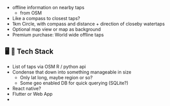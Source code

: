 - offline information on nearby taps
  - from OSM
- Like a compass to closest taps?
- 1km Circle, with compass and distance + direction of closeby watertaps
- Optional map view or map as background
- Premium purchase: World wide offline taps


## 🖥️ 🥞 Tech Stack
- List of taps via OSM R / python api
- Condense that down into something manageable in size
	- Only lat long, maybe region or so?
	- Some geo enabled DB for quick querying (SQLite?)
- React native?
- Flutter or Web App
- 
